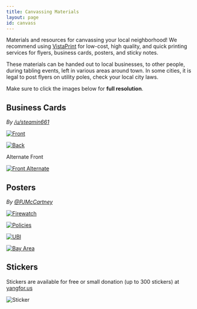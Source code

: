 ```yaml
---
title: Canvassing Materials
layout: page
id: canvass
---
```


Materials and resources for canvassing your local neighborhood!
We recommend using [VistaPrint](https://vistaprint.com) for low-cost, high
quality, and quick printing services for flyers, business cards, posters, and
sticky notes.

These materials can be handed out to local businesses, to other people, during
tabling events, left in various areas around town. In some cities, it is legal
to post flyers on utility poles, check your local city laws.

Make sure to click the images below for **full resolution**.

## Business Cards

*By [/u/steamin661](https://www.reddit.com/user/steamin661)*

<div class="canvassImages">

[![Front](front.jpg)](frontFull.jpg)

[![Back](back.jpg)](backFull.jpg)

</div>

Alternate Front

[![Front Alternate](frontAlternate.jpg)](frontAlternateFull.jpg)

## Posters

*By [@PJMcCartney](https://www.instagram.com/pjmccartney/)*

<div class="canvassImages">

  [![Firewatch](posterFirewatch.jpg)](posterFirewatchFull.png)

  [![Policies](posterPolicies.jpg)](posterPolicies.jpg)

  [![UBI](posterUBI.png)](posterUBI.png)

  [![Bay Area](posterBayArea.jpg)](posterBayAreaFull.png)

</div>

## Stickers

Stickers are available for free or small donation (up to 300 stickers) at
[yangfor.us](http://yangfor.us)

![Sticker](sticker.png)
